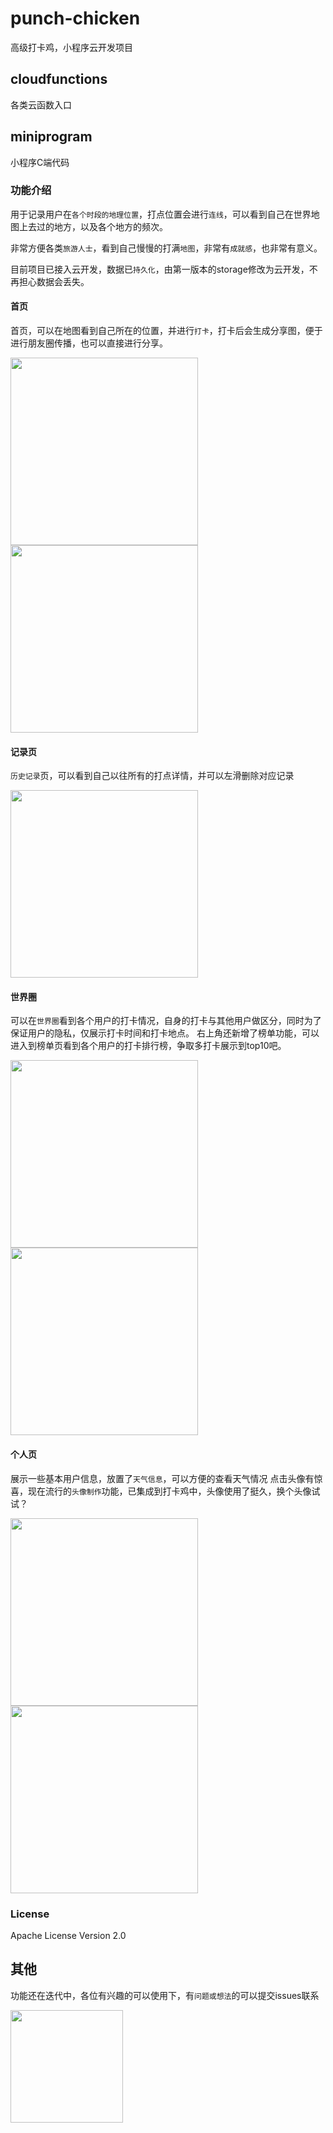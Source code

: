 # punch-chicken
高级打卡鸡，小程序云开发项目

## cloudfunctions
各类云函数入口

## miniprogram
小程序C端代码

### 功能介绍 
用于记录用户在`各个时段的地理位置`，打点位置会进行`连线`，可以看到自己在世界地图上去过的地方，以及各个地方的频次。

非常方便各类`旅游人士`，看到自己慢慢的打满`地图`，非常有`成就感`，也非常有意义。

目前项目已接入云开发，数据已`持久化`，由第一版本的storage修改为云开发，不再担心数据会丢失。

#### 首页
首页，可以在地图看到自己所在的位置，并进行`打卡`，打卡后会生成分享图，便于进行朋友圈传播，也可以直接进行分享。

<img src="./assets/index.png" style="width:300px;" />

<img src="./assets/punch-card.png" style="width:300px;" />

#### 记录页

`历史记录`页，可以看到自己以往所有的打点详情，并可以左滑删除对应记录

<img src="./assets/history.png" style="width:300px;" />

#### 世界圈
可以在`世界圈`看到各个用户的打卡情况，自身的打卡与其他用户做区分，同时为了保证用户的隐私，仅展示打卡时间和打卡地点。
右上角还新增了榜单功能，可以进入到榜单页看到各个用户的打卡排行榜，争取多打卡展示到top10吧。

<img src="./assets/world.png" style="width:300px;" />

<img src="./assets/top.png" style="width:300px;" />

#### 个人页
展示一些基本用户信息，放置了`天气信息`，可以方便的查看天气情况
点击头像有惊喜，现在流行的`头像制作`功能，已集成到打卡鸡中，头像使用了挺久，换个头像试试？

<img src="./assets/mime.png" style="width:300px;" />

<img src="./assets/avatar.png" style="width:300px;" />

### License
Apache License Version 2.0

## 其他
功能还在迭代中，各位有兴趣的可以使用下，有`问题或想法`的可以提交issues联系

<img src="./assets/miniCode.jpg" style="width:180px;" />

